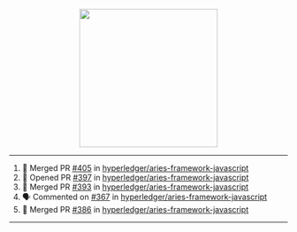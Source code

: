 <p align="center">
<img src="https://user-images.githubusercontent.com/61358536/126118557-75ac74a7-4655-4289-9a8d-e536322b7423.png" height="250" width="250"/>
</p>

---

<!--START_SECTION:activity-->
1. 🎉 Merged PR [#405](https://github.com/hyperledger/aries-framework-javascript/pull/405) in [hyperledger/aries-framework-javascript](https://github.com/hyperledger/aries-framework-javascript)
2. 💪 Opened PR [#397](https://github.com/hyperledger/aries-framework-javascript/pull/397) in [hyperledger/aries-framework-javascript](https://github.com/hyperledger/aries-framework-javascript)
3. 🎉 Merged PR [#393](https://github.com/hyperledger/aries-framework-javascript/pull/393) in [hyperledger/aries-framework-javascript](https://github.com/hyperledger/aries-framework-javascript)
4. 🗣 Commented on [#367](https://github.com/hyperledger/aries-framework-javascript/issues/367) in [hyperledger/aries-framework-javascript](https://github.com/hyperledger/aries-framework-javascript)
5. 🎉 Merged PR [#386](https://github.com/hyperledger/aries-framework-javascript/pull/386) in [hyperledger/aries-framework-javascript](https://github.com/hyperledger/aries-framework-javascript)
<!--END_SECTION:activity-->

---
